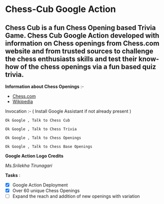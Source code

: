 # Chess-Cub Google Action 

## Chess Cub is a fun Chess Opening based Trivia Game. Chess Cub Google Action developed with information on Chess openings from Chess.com website and from trusted sources to challenge the chess enthusiasts skills and test their know-how of the chess openings via a fun based quiz trivia.

**Information about Chess Openings** :-

* [Chess.com](https://www.chess.com/openings "Chess.com Website")
* [Wikipedia](https://www.wikipedia.org/ "Wikipedia")

Invocation :- ( Install Google Assistant if not already present )

`Ok Google , Talk to Chess Cub`

`Ok Google , Talk to Chess Trivia`

`Ok Google , Talk to Chess Openings` 

`Ok Google , Talk to Chess Base Openings` 


**Google Action Logo Credits**

*Ms.Srilekha Tirunagari*


**Tasks** :
- [x] Google Action Deployment
- [x] Over 60 unique Chess Openings
- [ ] Expand the reach and addition of new openings with variation
